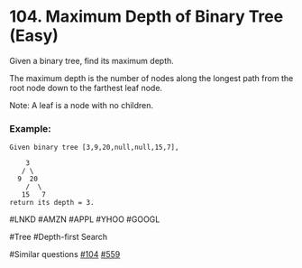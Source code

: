 # 104. Maximum Depth of Binary Tree (Easy)

Given a binary tree, find its maximum depth.

The maximum depth is the number of nodes along the longest path from the root node down to the farthest leaf node.

Note: A leaf is a node with no children.

### Example:
```
Given binary tree [3,9,20,null,null,15,7],

    3
   / \
  9  20
    /  \
   15   7
return its depth = 3.
```

#LNKD #AMZN #APPL #YHOO #GOOGL

#Tree #Depth-first Search

#Similar questions [#104](../p104e/README.md) [#559](../p559e/README.md)
